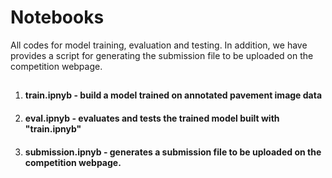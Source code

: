 # Notebooks
All codes for model training, evaluation and testing. In addition, we have provides a script for generating the submission file to be uploaded on the competition webpage. 
## 
1. #### train.ipnyb -  build a model trained on annotated pavement image data
2. #### eval.ipnyb - evaluates and tests the trained model built with "train.ipnyb"
3. #### submission.ipnyb - generates a submission file to be uploaded on the competition webpage. 
